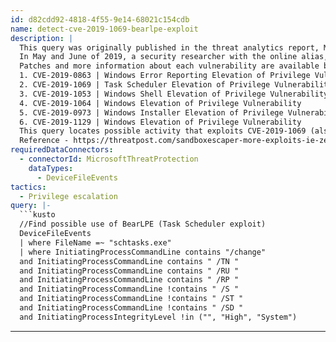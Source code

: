 ```yaml
---
id: d82cdd92-4818-4f55-9e14-68021c154cdb
name: detect-cve-2019-1069-bearlpe-exploit
description: |
  This query was originally published in the threat analytics report, May 2019 0-day disclosures.
  In May and June of 2019, a security researcher with the online alias, SandboxEscaper, discovered and published several elevation-of-privilege vulnerabilities on Github. The researcher included proofs-of-concept demonstrating how to exploit these vulnerabilities.
  Patches and more information about each vulnerability are available below:
  1. CVE-2019-0863 | Windows Error Reporting Elevation of Privilege Vulnerability
  2. CVE-2019-1069 | Task Scheduler Elevation of Privilege Vulnerability
  3. CVE-2019-1053 | Windows Shell Elevation of Privilege Vulnerability
  4. CVE-2019-1064 | Windows Elevation of Privilege Vulnerability
  5. CVE-2019-0973 | Windows Installer Elevation of Privilege Vulnerability
  6. CVE-2019-1129 | Windows Elevation of Privilege Vulnerability
  This query locates possible activity that exploits CVE-2019-1069 (also known as BearLPE), the second vulnerability listed above.
  Reference - https://threatpost.com/sandboxescaper-more-exploits-ie-zero-day/145010/
requiredDataConnectors:
  - connectorId: MicrosoftThreatProtection
    dataTypes:
      - DeviceFileEvents
tactics:
  - Privilege escalation
query: |-
  ```kusto
  //Find possible use of BearLPE (Task Scheduler exploit)
  DeviceFileEvents
  | where FileName =~ "schtasks.exe"
  | where InitiatingProcessCommandLine contains "/change"
  and InitiatingProcessCommandLine contains " /TN "
  and InitiatingProcessCommandLine contains " /RU "
  and InitiatingProcessCommandLine contains " /RP "
  and InitiatingProcessCommandLine !contains " /S "
  and InitiatingProcessCommandLine !contains " /ST "
  and InitiatingProcessCommandLine !contains " /SD "
  and InitiatingProcessIntegrityLevel !in ("", "High", "System")
  ```
---
```


